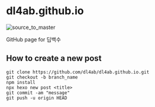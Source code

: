 # dl4ab.github.io

![source_to_master](https://github.com/dl4ab/dl4ab.github.io/workflows/source_to_master/badge.svg)

GitHub page for 딥백수

## How to create a new post

```
git clone https://github.com/dl4ab/dl4ab.github.io.git
git checkout -b branch_name
npm install
npx hexo new post <title>
git commit -am "message"
git push -u origin HEAD
```
